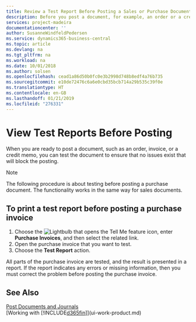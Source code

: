 ```yaml
---
title: Review a Test Report Before Posting a Sales or Purchase Document | Microsoft Docs
description: Before you post a document, for example, an order or a credit memo, you can test and review it to check for errors that might block posting.
services: project-madeira
documentationcenter: ''
author: SusanneWindfeldPedersen
ms.service: dynamics365-business-central
ms.topic: article
ms.devlang: na
ms.tgt_pltfrm: na
ms.workload: na
ms.date: 10/01/2018
ms.author: solsen
ms.openlocfilehash: cead1a86d50b0fc0e3b2998d748b8edf4a76b735
ms.sourcegitcommit: e10de72476c6a6e0cbd35bcb714a29b535c39f0e
ms.translationtype: HT
ms.contentlocale: en-GB
ms.lasthandoff: 01/21/2019
ms.locfileid: "276331"
---
```

# <a name="view-test-reports-before-posting"></a>View Test Reports Before Posting
When you are ready to post a document, such as an order, invoice, or a credit memo, you can test the document to ensure that no issues exist that will block the posting.

> [!NOTE]  
>   The following procedure is about testing before posting a purchase document. The functionality works in the same way for sales documents.

## <a name="to-print-a-test-report-before-posting-a-purchase-invoice"></a>To print a test report before posting a purchase invoice
1. Choose the ![Lightbulb that opens the Tell Me feature](media/ui-search/search_small.png "Tell me what you want to do") icon, enter **Purchase Invoices**, and then select the related link.
2. Open the purchase invoice that you want to test.
3. Choose the **Test Report** action.  

All parts of the purchase invoice are tested, and the result is presented in a report. If the report indicates any errors or missing information, then you must correct the problem before posting the purchase invoice.

## <a name="see-also"></a>See Also
[Post Documents and Journals](ui-post-documents-journals.md)  
[Working with [!INCLUDE[d365fin](includes/d365fin_md.md)]](ui-work-product.md)


